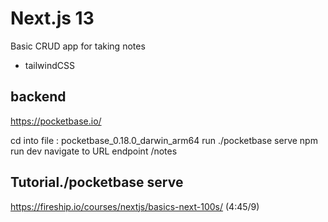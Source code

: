# Next.js 13
Basic CRUD app for taking notes

- tailwindCSS
## backend 
https://pocketbase.io/

cd into file : pocketbase_0.18.0_darwin_arm64
run ./pocketbase serve
npm run dev
navigate to URL endpoint /notes



## Tutorial./pocketbase serve

https://fireship.io/courses/nextjs/basics-next-100s/ (4:45/9)
